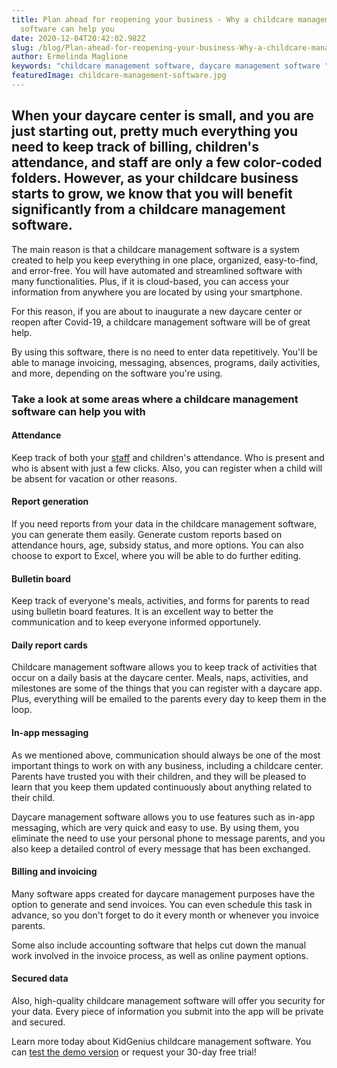 ```yaml
---
title: Plan ahead for reopening your business - Why a childcare management
  software can help you
date: 2020-12-04T20:42:02.982Z
slug: /blog/Plan-ahead-for-reopening-your-business-Why-a-childcare-management-software-can-help-you
author: Ermelinda Maglione
keywords: "childcare management software, daycare management software "
featuredImage: childcare-management-software.jpg
---
```



## When your daycare center is small, and you are just starting out, pretty much everything you need to keep track of billing, children's attendance, and staff are only a few color-coded folders. However, as your childcare business starts to grow, we know that you will benefit significantly from a childcare management software.

The main reason is that a childcare management software is a system created to help you keep everything in one place, organized, easy-to-find, and error-free. You will have automated and streamlined software with many functionalities. Plus, if it is cloud-based, you can access your information from anywhere you are located by using your smartphone.

For this reason, if you are about to inaugurate a new daycare center or reopen after Covid-19, a childcare management software will be of great help.

By using this software, there is no need to enter data repetitively. You'll be able to manage invoicing, messaging, absences, programs, daily activities, and more, depending on the software you're using.

### Take a look at some areas where a childcare management software can help you with

#### Attendance

Keep track of both your [staff](https://trykidgenius.com/blog/tips-for-building-a-successful-daycare-staff-team) and children's attendance. Who is present and who is absent with just a few clicks. Also, you can register when a child will be absent for vacation or other reasons.

#### Report generation

If you need reports from your data in the childcare management software, you can generate them easily. Generate custom reports based on attendance hours, age, subsidy status, and more options. You can also choose to export to Excel, where you will be able to do further editing.

#### Bulletin board

Keep track of everyone's meals, activities, and forms for parents to read using bulletin board features. It is an excellent way to better the communication and to keep everyone informed opportunely.

#### Daily report cards

Childcare management software allows you to keep track of activities that occur on a daily basis at the daycare center. Meals, naps, activities, and milestones are some of the things that you can register with a daycare app. Plus, everything will be emailed to the parents every day to keep them in the loop.

#### In-app messaging

As we mentioned above, communication should always be one of the most important things to work on with any business, including a childcare center. Parents have trusted you with their children, and they will be pleased to learn that you keep them updated continuously about anything related to their child.

Daycare management software allows you to use features such as in-app messaging, which are very quick and easy to use. By using them, you eliminate the need to use your personal phone to message parents, and you also keep a detailed control of every message that has been exchanged.

#### Billing and invoicing

Many software apps created for daycare management purposes have the option to generate and send invoices. You can even schedule this task in advance, so you don't forget to do it every month or whenever you invoice parents.

Some also include accounting software that helps cut down the manual work involved in the invoice process, as well as online payment options.

#### Secured data

Also, high-quality childcare management software will offer you security for your data. Every piece of information you submit into the app will be private and secured.

Learn more today about KidGenius childcare management software. You can [test the demo version](https://trykidgenius.com/) or request your 30-day free trial!